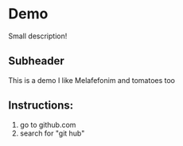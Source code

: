 # Demo
Small description!
## Subheader

This is a demo
I like Melafefonim
and tomatoes too

## Instructions:

1. go to github.com
2. search for "git hub"